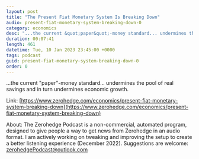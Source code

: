 ```yaml
---
layout: post
title: "The Present Fiat Monetary System Is Breaking Down"
audio: present-fiat-monetary-system-breaking-down-0
category: economics
desc: "...the current &quot;paper&quot;-money standard... undermines the pool of real savings and in turn undermines economic growth."
duration: 00:07:41
length: 461
datetime: Tue, 10 Jan 2023 23:45:00 +0000
tags: podcast
guid: present-fiat-monetary-system-breaking-down-0
order: 0
---
```

...the current &quot;paper&quot;-money standard... undermines the pool of real savings and in turn undermines economic growth.

Link: [https://www.zerohedge.com/economics/present-fiat-monetary-system-breaking-down](https://www.zerohedge.com/economics/present-fiat-monetary-system-breaking-down)

About: The Zerohedge Podcast is a non-commercial, automated program, designed to give people a way to get news from Zerohedge in an audio format.  I am actively working on tweaking and improving the setup to create a better listening experience (December 2022).  Suggestions are welcome: [zerohedgePodcast@outlook.com](mailto:zerohedgePodcast@outlook.com)